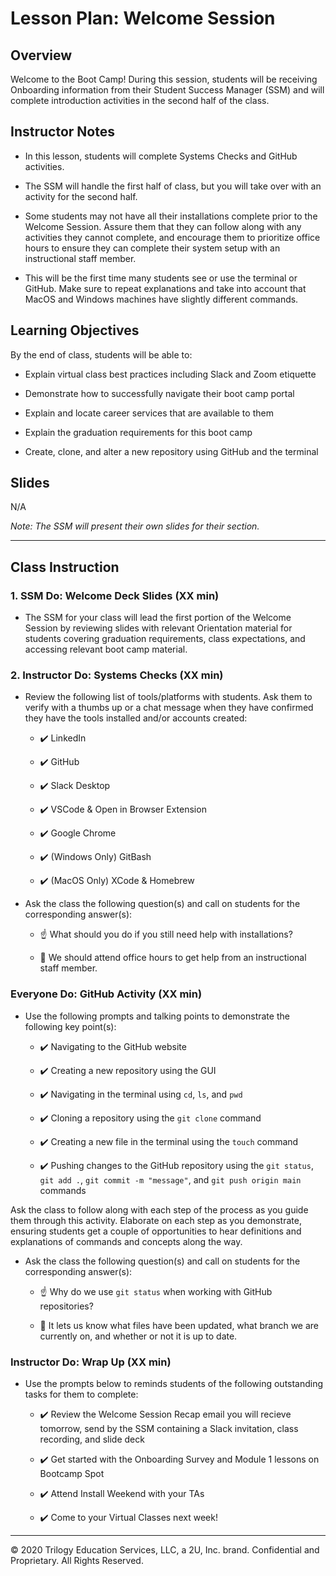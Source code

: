 # Lesson Plan: Welcome Session

## Overview 

Welcome to the Boot Camp! During this session, students will be receiving Onboarding information from their Student Success Manager (SSM) and will complete introduction activities in the second half of the class. 

## Instructor Notes

* In this lesson, students will complete Systems Checks and GitHub activities.

* The SSM will handle the first half of class, but you will take over with an activity for the second half.

* Some students may not have all their installations complete prior to the Welcome Session. Assure them that they can follow along with any activities they cannot complete, and encourage them to prioritize office hours to ensure they can complete their system setup with an instructional staff member. 

* This will be the first time many students see or use the terminal or GitHub. Make sure to repeat explanations and take into account that MacOS and Windows machines have slightly different commands.

## Learning Objectives

By the end of class, students will be able to:

* Explain virtual class best practices including Slack and Zoom etiquette

* Demonstrate how to successfully navigate their boot camp portal

* Explain and locate career services that are available to them

* Explain the graduation requirements for this boot camp

* Create, clone, and alter a new repository using GitHub and the terminal

## Slides
N/A

*Note: The SSM will present their own slides for their section.*


---

## Class Instruction

### 1. SSM Do: Welcome Deck Slides (XX min)

* The SSM for your class will lead the first portion of the Welcome Session by reviewing slides with relevant Orientation material for students covering graduation requirements, class expectations, and accessing relevant boot camp material. 


### 2. Instructor Do: Systems Checks (XX min)

* Review the following list of tools/platforms with students. Ask them to verify with a thumbs up or a chat message when they have confirmed they have the tools installed and/or accounts created:  

    * ✔️ LinkedIn
        
    * ✔️ GitHub

    * ✔️ Slack Desktop

    * ✔️ VSCode & Open in Browser Extension 

    * ✔️ Google Chrome

    * ✔️ (Windows Only) GitBash

    * ✔️ (MacOS Only) XCode & Homebrew

* Ask the class the following question(s) and call on students for the corresponding answer(s):

  * ☝️ What should you do if you still need help with installations? 

  * 🙋 We should attend office hours to get help from an instructional staff member.

### Everyone Do: GitHub Activity (XX min) 

* Use the following prompts and talking points to demonstrate the following key point(s):

    * ✔️ Navigating to the GitHub website
        
    * ✔️ Creating a new repository using the GUI

    * ✔️ Navigating in the terminal using `cd`, `ls`, and `pwd`

    * ✔️ Cloning a repository using the `git clone` command

    * ✔️ Creating a new file in the terminal using the `touch` command

    * ✔️ Pushing changes to the GitHub repository using the `git status`, `git add .`, `git commit -m "message"`, and `git push origin main` commands

Ask the class to follow along with each step of the process as you guide them through this activity. Elaborate on each step as you demonstrate, ensuring students get a couple of opportunities to hear definitions and explanations of commands and concepts along the way.  

* Ask the class the following question(s) and call on students for the corresponding answer(s):

  * ☝️ Why do we use `git status` when working with GitHub repositories? 

  * 🙋 It lets us know what files have been updated, what branch we are currently on, and whether or not it is up to date. 


### Instructor Do: Wrap Up (XX min)

* Use the prompts below to reminds students of the following outstanding tasks for them to complete:

  * ✔️ Review the Welcome Session Recap email you will recieve tomorrow, send by the SSM containing a Slack invitation, class recording, and slide deck
  	
  * ✔️ Get started with the Onboarding Survey and Module 1 lessons on Bootcamp Spot
  
  * ✔️ Attend Install Weekend with your TAs
  
  * ✔️ Come to your Virtual Classes next week!

---
© 2020 Trilogy Education Services, LLC, a 2U, Inc. brand. Confidential and Proprietary. All Rights Reserved.